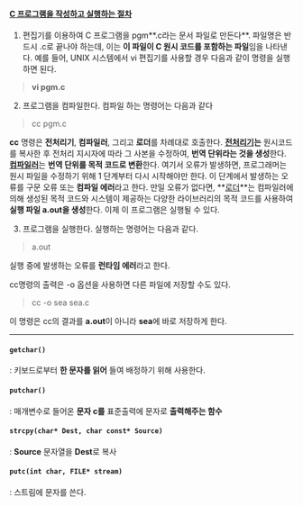 #### <u>C 프로그램을 작성하고 실행하는 절차</u>

1. 편집기를 이용하여 C 프로그램을 pgm**.c라는 문서 파일로 만든다**. 파일명은 반드시 .c로 끝나야 하는데, 이는 **이 파일이 C 원시 코드를 포함하는 파일**임을 나타낸다. 예를 들어, UNIX 시스템에서 vi 편집기를 사용할 경우 다음과 같이 명령을 실행하면 된다.

> **vi pgm.c**

2. 프로그램을 컴파일한다. 컴파일 하는 명령어는 다음과 같다

> cc pgm.c

**cc** 명령은 **전처리기**, **컴파일러**, 그리고 **로더**를 차례대로 호출한다. **<u>전처리기</u>는**  원시코드를 복사한 후 전처리 지시자에 따라 그 사본을 수정하여, **번역 단위라는 것을 생성**한다. <u>**컴파일러**</u>는 **번역 단위를 목적 코드로 변환**한다. 여기서 오류가 발생하면, 프로그래머는 원시 파일을 수정하기 위해 1 단계부터 다시 시작해야만 한다. 이 단계에서 발생하는 오류를 구문 오류 또는 **컴파일 에러**라고 한다. 만일 오류가 없다면, **<u>로더</u>**는 컴파일러에 의해 생성된 목적 코드와 시스템이 제공하는 다양한 라이브러리의 목적 코드를 사용하여 **실행 파일 a.out을 생성**한다. 이제 이 프로그램은 실행될 수 있다.

3. 프로그램을 실행한다. 실행하는 명령어는 다음과 같다.

> a.out

실행 중에 발생하는 오류를 **런타임 에러**라고 한다.

cc명령의 출력은 -o 옵션을 사용하면 다른 파일에 저장할 수도 있다.

> cc -o sea sea.c

이 명령은 cc의 결과를 **a.out**이 아니라 **sea**에 바로 저장하게 한다.

<hr/>

#### `getchar()`

: 키보드로부터 **한 문자를 읽어** 들여 배정하기 위해 사용한다.

#### `putchar()`

: 매개변수로 들어온 **문자 c를** 표준출력에 문자로 **출력해주는 함수**



#### `strcpy(char* Dest, char const* Source)`

: **Source** 문자열을 **Dest**로 복사



#### `putc(int char, FILE* stream)`

: 스트림에 문자를 쓴다.



### 